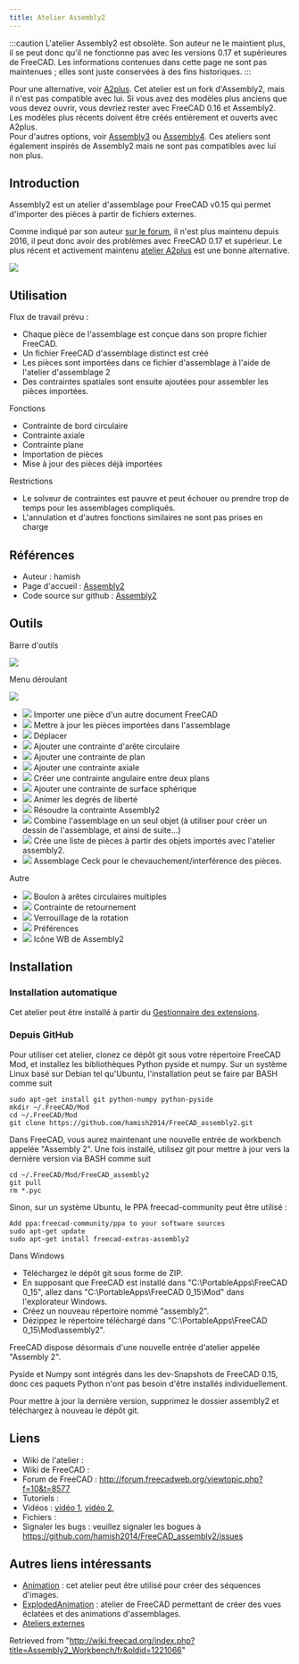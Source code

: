 ```yaml
---
title: Atelier Assembly2
---
```


:::caution
L'atelier Assembly2 est obsolète. Son auteur ne le maintient plus, il se peut donc qu'il ne fonctionne pas avec les versions 0.17 et supérieures de FreeCAD. Les informations contenues dans cette page ne sont pas maintenues ; elles sont juste conservées à des fins historiques.
:::

Pour une alternative, voir [A2plus](/A2plus_Workbench/fr "A2plus Workbench/fr"). Cet atelier est un fork d'Assembly2, mais il n'est pas compatible avec lui. Si vous avez des modèles plus anciens que vous devez ouvrir, vous devriez rester avec FreeCAD 0.16 et Assembly2. Les modèles plus récents doivent être créés entièrement et ouverts avec A2plus.  
Pour d'autres options, voir [Assembly3](/Assembly3_Workbench/fr "Assembly3 Workbench/fr") ou [Assembly4](/Assembly4_Workbench/fr "Assembly4 Workbench/fr"). Ces ateliers sont également inspirés de Assembly2 mais ne sont pas compatibles avec lui non plus.

## Introduction

Assembly2 est un atelier d'assemblage pour FreeCAD v0.15 qui permet d'importer des pièces à partir de fichiers externes.

Comme indiqué par son auteur [sur le forum](https://forum.freecadweb.org/viewtopic.php?f=17&t=16591), il n'est plus maintenu depuis 2016, il peut donc avoir des problèmes avec FreeCAD 0.17 et supérieur. Le plus récent et activement maintenu [atelier A2plus](/A2plus_Workbench/fr "A2plus Workbench/fr") est une bonne alternative.

![](/images/Assembly2_example.jpg)

## Utilisation

Flux de travail prévu :

- Chaque pièce de l'assemblage est conçue dans son propre fichier FreeCAD.
- Un fichier FreeCAD d'assemblage distinct est créé
- Les pièces sont importées dans ce fichier d'assemblage à l'aide de l'atelier d'assemblage 2
- Des contraintes spatiales sont ensuite ajoutées pour assembler les pièces importées.

Fonctions

- Contrainte de bord circulaire
- Contrainte axiale
- Contrainte plane
- Importation de pièces
- Mise à jour des pièces déjà importées

Restrictions

- Le solveur de contraintes est pauvre et peut échouer ou prendre trop de temps pour les assemblages compliqués.
- L'annulation et d'autres fonctions similaires ne sont pas prises en charge

## Références

- Auteur : hamish
- Page d'accueil : [Assembly2](https://github.com/hamish2014/FreeCAD_assembly2)
- Code source sur github : [Assembly2](https://github.com/hamish2014/FreeCAD_assembly2)

## Outils

Barre d'outils

![](/images/Assembly2-menu-orizz.png)

Menu déroulant

![](/images/Assembly2-menu-vert.png)

- ![](/images/Assembly2_ImportPart.png) Importer une pièce d'un autre document FreeCAD
- ![](/images/Assembly2_UpdatePart.png) Mettre à jour les pièces importées dans l'assemblage
- ![](/images/Assembly2_Move.png) Déplacer
- ![](/images/Assembly2_CircularEdgeConstraint.png) Ajouter une contrainte d'arête circulaire
- ![](/images/Assembly2_PlaneConstraint.png) Ajouter une contrainte de plan
- ![](/images/Assembly2_AxialConstraint.png) Ajouter une contrainte axiale
- ![](/images/Assembly2_AngularConstraint.png) Créer une contrainte angulaire entre deux plans
- ![](/images/Assembly2_SphericalSurfaceConstraint.png) Ajouter une contrainte de surface sphérique
- ![](/images/Assembly2_DOFAnimation.png) Animer les degrés de liberté
- ![](/images/Assembly2_Assembly2Constraint.png) Résoudre la contrainte Assembly2
- ![](/images/Assembly2_Mux.png) Combine l'assemblage en un seul objet (à utiliser pour créer un dessin de l'assemblage, et ainsi de suite...)
- ![](/images/Assembly2_ListParts.png) Crée une liste de pièces à partir des objets importés avec l'atelier assembly2.
- ![](/images/Assembly2_Ceck.png) Assemblage Ceck pour le chevauchement/interférence des pièces.

Autre

- ![](/images/Assembly2_BoltMultipleCircularEdges.png) Boulon à arêtes circulaires multiples
- ![](/images/Assembly2_FlipConstraint.png) Contrainte de retournement
- ![](/images/Assembly2_LockRotation.png) Verrouillage de la rotation
- ![](/images/Assembly2_Preferences.png) Préférences
- ![](/images/Assembly2_Assembly2.png) Icône WB de Assembly2

## Installation

### Installation automatique

Cet atelier peut être installé à partir du [Gestionnaire des extensions](/Std_AddonMgr/fr "Std AddonMgr/fr").

### Depuis GitHub

Pour utiliser cet atelier, clonez ce dépôt git sous votre répertoire FreeCAD Mod, et installez les bibliothèques Python pyside et numpy. Sur un système Linux basé sur Debian tel qu'Ubuntu, l'installation peut se faire par BASH comme suit

```
sudo apt-get install git python-numpy python-pyside
mkdir ~/.FreeCAD/Mod
cd ~/.FreeCAD/Mod
git clone https://github.com/hamish2014/FreeCAD_assembly2.git

```

Dans FreeCAD, vous aurez maintenant une nouvelle entrée de workbench appelée "Assembly 2". Une fois installé, utilisez git pour mettre à jour vers la dernière version via BASH comme suit

```
cd ~/.FreeCAD/Mod/FreeCAD_assembly2
git pull
rm *.pyc

```

Sinon, sur un système Ubuntu, le PPA freecad-community peut être utilisé :

```
Add ppa:freecad-community/ppa to your software sources
sudo apt-get update
sudo apt-get install freecad-extras-assembly2

```

Dans Windows

- Téléchargez le dépôt git sous forme de ZIP.
- En supposant que FreeCAD est installé dans "C:\PortableApps\FreeCAD 0_15", allez dans "C:\PortableApps\FreeCAD 0_15\Mod" dans l'explorateur Windows.
- Créez un nouveau répertoire nommé "assembly2".
- Dézippez le répertoire téléchargé dans "C:\PortableApps\FreeCAD 0_15\Mod\assembly2".

FreeCAD dispose désormais d'une nouvelle entrée d'atelier appelée "Assembly 2".

Pyside et Numpy sont intégrés dans les dev-Snapshots de FreeCAD 0.15, donc ces paquets Python n'ont pas besoin d'être installés individuellement.

Pour mettre à jour la dernière version, supprimez le dossier assembly2 et téléchargez à nouveau le dépôt git.

## Liens

- Wiki de l'atelier :
- Wiki de FreeCAD :
- Forum de FreeCAD : <http://forum.freecadweb.org/viewtopic.php?f=10&t=8577>
- Tutoriels :
- Vidéos : [vidéo 1](https://www.youtube.com/watch?v=dhaYJKDk4GI), [vidéo 2](http://youtu.be/ufhyUxQkeC0),
- Fichiers :
- Signaler les bugs : veuillez signaler les bogues à <https://github.com/hamish2014/FreeCAD_assembly2/issues>

## Autres liens intéressants

- [Animation](http://www.freecadweb.org/wiki/index.php?title=Sandbox:Animation) : cet atelier peut être utilisé pour créer des séquences d'images.
- [ExplodedAnimation](http://www.freecadweb.org/wiki/index.php?title=Sandbox:ExplodedAnimation) : atelier de FreeCAD permettant de créer des vues éclatées et des animations d'assemblages.
- [Ateliers externes](/External_workbenches/fr "External workbenches/fr")

Retrieved from "<http://wiki.freecad.org/index.php?title=Assembly2_Workbench/fr&oldid=1221066>"
